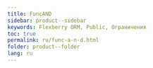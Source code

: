 ```yaml
---
title: FuncAND
sidebar: product--sidebar
keywords: Flexberry ORM, Public, Ограничения
toc: true
permalink: ru/func-a-n-d.html
folder: product--folder
lang: ru
---
```


